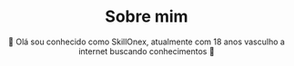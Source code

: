 <h1 align="center">Sobre mim</h1>
<p align="center">🚀 Olá sou conhecido como SkillOnex, atualmente com 18 anos vasculho a internet buscando conhecimentos 🚀</p>


